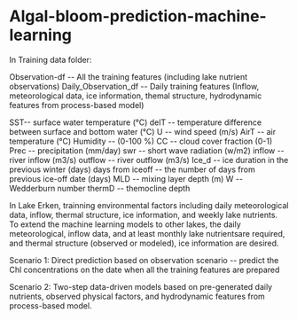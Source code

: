# Algal-bloom-prediction-machine-learning

In Training data folder:

Observation-df -- All the training features (including lake nutrient observations)
Daily_Observation_df -- Daily training features (Inflow, meteorological data, ice information, themal structure, hydrodynamic features from process-based model)

SST-- surface water temperature (°C)
delT -- temperature difference between surface and bottom water (°C)
U -- wind speed (m/s)
AirT -- air temperature (°C)
Humidity -- (0-100 %)
CC -- cloud cover fraction (0-1)
Prec -- precipitation (mm/day)
swr -- short wave radiation (w/m2)
inflow -- river inflow (m3/s)
outflow -- river outflow (m3/s) 
Ice_d -- ice duration in the previous winter (days)
days from iceoff -- the number of days from previous ice-off date (days)
MLD -- mixing layer depth (m)
W -- Wedderburn number
thermD -- themocline depth

In Lake Erken, trainning environmental factors including daily meteorological data, inflow, thermal structure, ice information, and weekly lake nutrients.
To extend the machine learning models to other lakes, the daily meteorological, inflow data, and at least monthly lake nutrientsare required, and thermal structure (observed or modeled), ice information are desired.

Scenario 1:
Direct prediction based on observation scenario -- predict the Chl concentrations on the date when all the training features are prepared

Scenario 2: 
Two-step data-driven models based on pre-generated daily nutrients, observed physical factors, and hydrodynamic features from process-based model.
